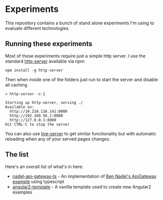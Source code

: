 # Experiments
This repository contains a bunch of stand alone experiments I'm using to evaluate different technologies.

## Running these experiments

Most of these experiments require just a simple http server. I use the standard [http-server](https://www.npmjs.com/package/http-server) available via npm:

```
npm install -g http-server
```

Then when inside one of the folders just run to start the server and disable all caching

```
> http-server -c-1

Starting up http-server, serving ./
Available on:
  http://10.210.116.141:8080
  http://192.168.56.1:8080
  http://127.0.0.1:8080
Hit CTRL-C to stop the server
```

You can also use [live-server](https://www.npmjs.com/package/live-server) to get similar functionality but with automatic reloading when any of your served pages changes.

## The list

Here's an overall list of what's in here:
- [nadel-api-gateway-ts](nadel-api-gateway-ts) - An implementation of [Ben Nadel's ApiGateway example](http://www.bennadel.com/blog/3047-creating-specialized-http-clients-in-angular-2-beta-8.htm) using typescript
- [angular2-template](angular2-template) - A vanilla template used to create new Angular2 examples
